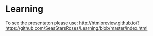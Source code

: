 # Learning
To see the presentaton please use:
http://htmlpreview.github.io/?https://github.com/SeasStarsRoses/Learning/blob/master/index.html
